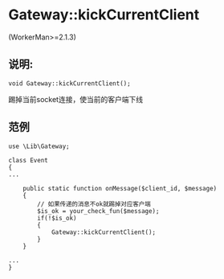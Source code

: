 # Gateway::kickCurrentClient
(WorkerMan>=2.1.3)

## 说明:
```
void Gateway::kickCurrentClient();
```

踢掉当前socket连接，使当前的客户端下线


## 范例
```
use \Lib\Gateway;

class Event
{
...

    public static function onMessage($client_id, $message)
    {
        // 如果传递的消息不ok就踢掉对应客户端
        $is_ok = your_check_fun($message);
        if(!$is_ok)
        {
            Gateway::kickCurrentClient();
        }
    }

...
}

```
